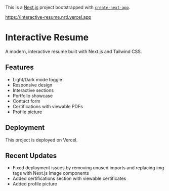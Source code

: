 This is a [Next.js](https://nextjs.org) project bootstrapped with [`create-next-app`](https://nextjs.org/docs/app/api-reference/cli/create-next-app).

https://interactive-resume.nrtl.vercel.app

# Interactive Resume

A modern, interactive resume built with Next.js and Tailwind CSS.

## Features

- Light/Dark mode toggle
- Responsive design
- Interactive sections
- Portfolio showcase
- Contact form
- Certifications with viewable PDFs
- Profile picture

## Deployment

This project is deployed on Vercel.

## Recent Updates

- Fixed deployment issues by removing unused imports and replacing img tags with Next.js Image components
- Added certifications section with viewable certificates
- Added profile picture
